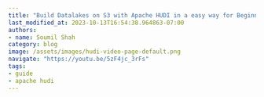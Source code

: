 ```yaml
---
title: "Build Datalakes on S3 with Apache HUDI in a easy way for Beginners with hands on labs | Glue"
last_modified_at: 2023-10-13T16:54:38.964863-07:00
authors:
- name: Soumil Shah
category: blog
image: /assets/images/hudi-video-page-default.png
navigate: "https://youtu.be/5zF4jc_3rFs"
tags:
- guide
- apache hudi
---
```

